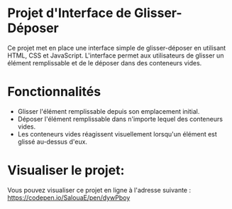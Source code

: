 # Projet d'Interface de Glisser-Déposer
Ce projet met en place une interface simple de glisser-déposer en utilisant HTML, CSS et JavaScript. L'interface permet aux utilisateurs de glisser un élément remplissable et de le déposer dans des conteneurs vides.

# Fonctionnalités
* Glisser l'élément remplissable depuis son emplacement initial.
* Déposer l'élément remplissable dans n'importe lequel des conteneurs vides.
* Les conteneurs vides réagissent visuellement lorsqu'un élément est glissé au-dessus d'eux.

# Visualiser le projet:
Vous pouvez visualiser ce projet en ligne à l'adresse suivante :
https://codepen.io/SalouaE/pen/dywPboy
